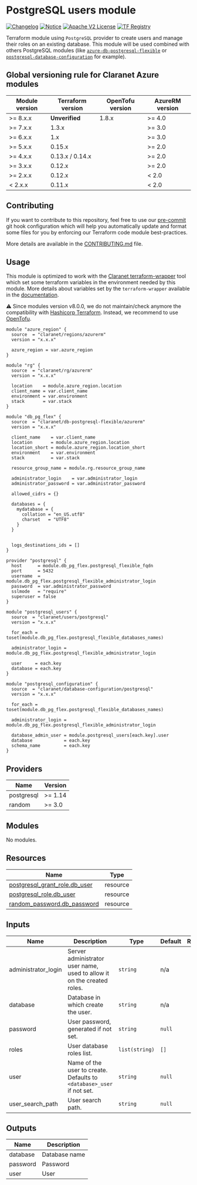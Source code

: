 # PostgreSQL users module
[![Changelog](https://img.shields.io/badge/changelog-release-green.svg)](CHANGELOG.md) [![Notice](https://img.shields.io/badge/notice-copyright-yellow.svg)](NOTICE) [![Apache V2 License](https://img.shields.io/badge/license-Apache%20V2-orange.svg)](LICENSE) [![TF Registry](https://img.shields.io/badge/terraform-registry-blue.svg)](https://registry.terraform.io/modules/claranet/users/postgresql/)

Terraform module using `PostgreSQL` provider to create users and manage their roles on an existing database.
This module will be used combined with others PostgreSQL modules (like [`azure-db-postgresql-flexible`](https://registry.terraform.io/modules/claranet/db-postgresql-flexible/azurerm/) or [`postgresql-database-configuration`](https://registry.terraform.io/modules/claranet/database-configuration/postgresql/) for example).


<!-- BEGIN_TF_DOCS -->
## Global versioning rule for Claranet Azure modules

| Module version | Terraform version | OpenTofu version | AzureRM version |
| -------------- | ----------------- | ---------------- | --------------- |
| >= 8.x.x       | **Unverified**    | 1.8.x            | >= 4.0          |
| >= 7.x.x       | 1.3.x             |                  | >= 3.0          |
| >= 6.x.x       | 1.x               |                  | >= 3.0          |
| >= 5.x.x       | 0.15.x            |                  | >= 2.0          |
| >= 4.x.x       | 0.13.x / 0.14.x   |                  | >= 2.0          |
| >= 3.x.x       | 0.12.x            |                  | >= 2.0          |
| >= 2.x.x       | 0.12.x            |                  | < 2.0           |
| <  2.x.x       | 0.11.x            |                  | < 2.0           |

## Contributing

If you want to contribute to this repository, feel free to use our [pre-commit](https://pre-commit.com/) git hook configuration
which will help you automatically update and format some files for you by enforcing our Terraform code module best-practices.

More details are available in the [CONTRIBUTING.md](./CONTRIBUTING.md#pull-request-process) file.

## Usage

This module is optimized to work with the [Claranet terraform-wrapper](https://github.com/claranet/terraform-wrapper) tool
which set some terraform variables in the environment needed by this module.
More details about variables set by the `terraform-wrapper` available in the [documentation](https://github.com/claranet/terraform-wrapper#environment).

⚠️ Since modules version v8.0.0, we do not maintain/check anymore the compatibility with
[Hashicorp Terraform](https://github.com/hashicorp/terraform/). Instead, we recommend to use [OpenTofu](https://github.com/opentofu/opentofu/).

```hcl
module "azure_region" {
  source  = "claranet/regions/azurerm"
  version = "x.x.x"

  azure_region = var.azure_region
}

module "rg" {
  source  = "claranet/rg/azurerm"
  version = "x.x.x"

  location    = module.azure_region.location
  client_name = var.client_name
  environment = var.environment
  stack       = var.stack
}

module "db_pg_flex" {
  source  = "claranet/db-postgresql-flexible/azurerm"
  version = "x.x.x"

  client_name    = var.client_name
  location       = module.azure_region.location
  location_short = module.azure_region.location_short
  environment    = var.environment
  stack          = var.stack

  resource_group_name = module.rg.resource_group_name

  administrator_login    = var.administrator_login
  administrator_password = var.administrator_password

  allowed_cidrs = {}

  databases = {
    mydatabase = {
      collation = "en_US.utf8"
      charset   = "UTF8"
    }
  }


  logs_destinations_ids = []
}

provider "postgresql" {
  host      = module.db_pg_flex.postgresql_flexible_fqdn
  port      = 5432
  username  = module.db_pg_flex.postgresql_flexible_administrator_login
  password  = var.administrator_password
  sslmode   = "require"
  superuser = false
}

module "postgresql_users" {
  source  = "claranet/users/postgresql"
  version = "x.x.x"

  for_each = toset(module.db_pg_flex.postgresql_flexible_databases_names)

  administrator_login = module.db_pg_flex.postgresql_flexible_administrator_login

  user     = each.key
  database = each.key
}

module "postgresql_configuration" {
  source  = "claranet/database-configuration/postgresql"
  version = "x.x.x"

  for_each = toset(module.db_pg_flex.postgresql_flexible_databases_names)

  administrator_login = module.db_pg_flex.postgresql_flexible_administrator_login

  database_admin_user = module.postgresql_users[each.key].user
  database            = each.key
  schema_name         = each.key
}
```

## Providers

| Name | Version |
|------|---------|
| postgresql | >= 1.14 |
| random | >= 3.0 |

## Modules

No modules.

## Resources

| Name | Type |
|------|------|
| [postgresql_grant_role.db_user](https://registry.terraform.io/providers/cyrilgdn/postgresql/latest/docs/resources/grant_role) | resource |
| [postgresql_role.db_user](https://registry.terraform.io/providers/cyrilgdn/postgresql/latest/docs/resources/role) | resource |
| [random_password.db_password](https://registry.terraform.io/providers/hashicorp/random/latest/docs/resources/password) | resource |

## Inputs

| Name | Description | Type | Default | Required |
|------|-------------|------|---------|:--------:|
| administrator\_login | Server administrator user name, used to allow it on the created roles. | `string` | n/a | yes |
| database | Database in which create the user. | `string` | n/a | yes |
| password | User password, generated if not set. | `string` | `null` | no |
| roles | User database roles list. | `list(string)` | `[]` | no |
| user | Name of the user to create. Defaults to `<database>_user` if not set. | `string` | `null` | no |
| user\_search\_path | User search path. | `string` | `null` | no |

## Outputs

| Name | Description |
|------|-------------|
| database | Database name |
| password | Password |
| user | User |
<!-- END_TF_DOCS -->